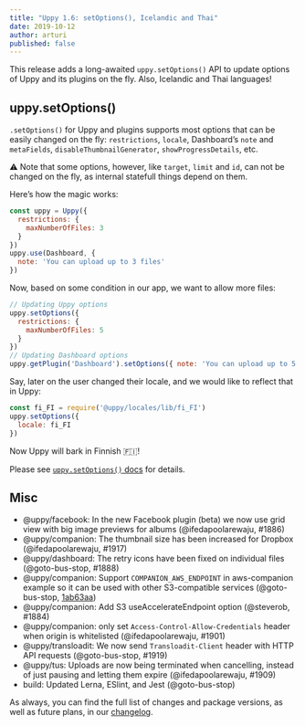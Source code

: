 ```yaml
---
title: "Uppy 1.6: setOptions(), Icelandic and Thai"
date: 2019-10-12
author: arturi
published: false
---
```


This release adds a long-awaited `uppy.setOptions()` API to update options of Uppy and its plugins on the fly. Also, Icelandic and Thai languages!

<!--more-->

## uppy.setOptions()

`.setOptions()` for Uppy and plugins supports most options that can be easily changed on the fly: `restrictions`, `locale`, Dashboard’s `note` and `metaFields`, `disableThumbnailGenerator`, `showProgressDetails`, etc.

⚠️ Note that some options, however, like `target`, `limit` and `id`, can not be changed on the fly, as internal statefull things depend on them.

Here’s how the magic works:

```js
const uppy = Uppy({
  restrictions: {
    maxNumberOfFiles: 3
  }
})
uppy.use(Dashboard, {
  note: 'You can upload up to 3 files'
})
```

Now, based on some condition in our app, we want to allow more files:

```js
// Updating Uppy options
uppy.setOptions({
  restrictions: {
    maxNumberOfFiles: 5
  }
})
// Updating Dashboard options
uppy.getPlugin('Dashboard').setOptions({ note: 'You can upload up to 5 files' })
```

Say, later on the user changed their locale, and we would like to reflect that in Uppy:

```js
const fi_FI = require('@uppy/locales/lib/fi_FI')
uppy.setOptions({
  locale: fi_FI
})
```

Now Uppy will bark in Finnish 🇫🇮!

Please see [`uppy.setOptions()` docs](https://uppy.io/docs/uppy/#uppy-setOptions-opts) for details.

## Misc

- @uppy/facebook: In the new Facebook plugin (beta) we now use grid view with big image previews for albums (@ifedapoolarewaju, #1886)
- @uppy/companion: The thumbnail size has been increased for Dropbox (@ifedapoolarewaju, #1917)
- @uppy/dashboard: The retry icons have been fixed on individual files (@goto-bus-stop, #1888)
- @uppy/companion: Support `COMPANION_AWS_ENDPOINT` in aws-companion example so it can be used with other S3-compatible services (@goto-bus-stop, [1ab63aa](https://github.com/transloadit/uppy/commit/1ab63aa395859815871c4e1e62dda6e9ca66595f))
- @uppy/companion: Add S3 useAccelerateEndpoint option (@steverob, #1884)
- @uppy/companion: only set `Access-Control-Allow-Credentials` header when origin is whitelisted (@ifedapoolarewaju, #1901)
- @uppy/transloadit: We now send `Transloadit-Client` header with HTTP API requests (@goto-bus-stop, #1919)
- @uppy/tus: Uploads are now being terminated when cancelling, instead of just pausing and letting them expire (@ifedapoolarewaju, #1909)
- build: Updated Lerna, ESlint, and Jest (@goto-bus-stop)

As always, you can find the full list of changes and package versions, as well as future plans, in our [changelog](https://github.com/transloadit/uppy/blob/master/CHANGELOG.md).
